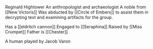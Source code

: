 Reginald Hightower 
An anthropologist and archaeologist 
A noble from [[New Victoris]]
Was abducted by [[Circle of Embers]] to assist them in decrypting text and examining artifacts for the group.

Has a [[eldritch cannon]] 
Engaged to [[Seraphina]] 
Raised by [[Miss Crumpet]]
Father is [[Chester]]


A human played by Jacob Varon